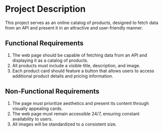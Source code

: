 # Project Description

This project serves as an online catalog of products, designed to fetch data from an API and present it in an attractive and user-friendly manner.

## Functional Requirements

1. The web page should be capable of fetching data from an API and displaying it as a catalog of products.
2. All products must include a visible title, description, and image.
3. Each product card should feature a button that allows users to access additional product details and pricing information.

## Non-Functional Requirements

1. The page must prioritize aesthetics and present its content through visually appealing cards.
2. The web page must remain accessible 24/7, ensuring constant availability to users.
3. All images will be standardized to a consistent size.